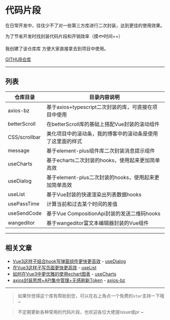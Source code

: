 # 代码片段

在日常开发中，往往少不了对一些第三方库进行二次封装，达到更佳的使用效果。

为了节省开发时找封装代码片段和开销效率（摸🐟时间++）

我创建了该仓库库 方便大家直接拿去到项目中使用。

[GITHUB仓库](https://github.com/QC2168/snippets)

---

## 列表

| 仓库目录          | 目录内容说明                              |
|---------------|-------------------------------------|
| axios-bz      | 基于axios+typescript二次封装的库，可直接在项目中使用  |
| betterScroll  | 在betterScroll库的基础上搭配Vue封装的滚动组件      |
| CSS/scrollbar | 美化项目中的滚动条，我的博客中的滚动条是使用了这里面的样式       |
| message       | 基于element-plus组件库二次封装消息提示组件         |
| useCharts     | 基于echarts二次封装的hooks，使用起来更加简单高效      |
| useDialog     | 基于element-plus二次封装的hooks，使用起来更加简单高效 |
| useList       | 基于Vue封装的快速渲染出列表数据hooks              |
| usePassTime   | 计算当前和过去某个时间的差值                      |
| useSendCode   | 基于Vue CompositionApi封装的发送二维码hooks   |
| wangeditor    | 基于wangeditor富文本编辑器封装的Vue组件          |

---

## 相关文章

- [Vue3这样子结合hook写弹窗组件更快更高效](https://juejin.cn/post/7175821416237891644) - [useDialog](https://github.com/QC2168/useDialog)
- [在Vue3这样子写页面更快更高效](https://juejin.cn/post/7172889961446768670) - [useList](https://github.com/QC2168/snippets/tree/main/useList)
- [如何在Vue3中更优雅的使用echart图表](https://juejin.cn/post/7098646141889151006) - [useCharts](https://github.com/QC2168/useCharts)
- [axios封装思想+API集中管理+无感刷新Token](https://juejin.cn/post/7055171070311006215) - [axios-bz](https://github.com/QC2168/axios-bz)

---


> 如果你觉得这个库有帮助到您，可以在右上角点一个免费的`star`支持一下哦 ~

> 不定期更新各种常用的代码片段，也欢迎各位大佬提issue或pr ~

